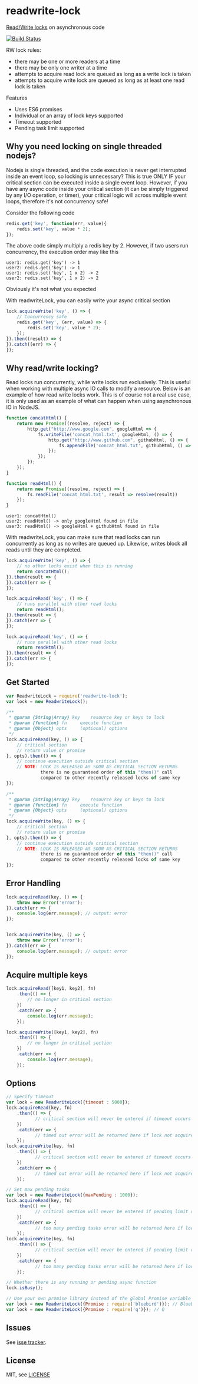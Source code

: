 # readwrite-lock

[Read/Write locks](https://en.wikipedia.org/wiki/Readers%E2%80%93writer_lock) on asynchronous code

[![Build Status](https://api.travis-ci.org/dataserve/readwrite-lock.svg?branch=master)](https://travis-ci.org/dataserve/readwrite-lock)

RW lock rules:
* there may be one or more readers at a time
* there may be only one writer at a time
* attempts to acquire read lock are queued as long as a write lock is taken
* attempts to acquire write lock are queued as long as at least one read lock is taken

Features
* Uses ES6 promises
* Individual or an array of lock keys supported
* Timeout supported
* Pending task limit supported

## Why you need locking on single threaded nodejs?

Nodejs is single threaded, and the code execution is never get interrupted inside an event loop, so locking is unnecessary? This is true ONLY IF your critical section can be executed inside a single event loop. However, if you have any async code inside your critical section (it can be simply triggered by any I/O operation, or timer), your critical logic will across multiple event loops, therefore it's not concurrency safe!

Consider the following code
```js
redis.get('key', function(err, value){
    redis.set('key', value * 2);
});
```
The above code simply multiply a redis key by 2.
However, if two users run concurrency, the execution order may like this
```
user1: redis.get('key') -> 1
user2: redis.get('key') -> 1
user1: redis.set('key', 1 x 2) -> 2
user2: redis.set('key', 1 x 2) -> 2
```
Obviously it's not what you expected


With readwriteLock, you can easily write your async critical section
```js
lock.acquireWrite('key', () => {
    // Concurrency safe
    redis.get('key', (err, value) => {
        redis.set('key', value * 2);
    });
}).then((result) => {
}).catch((err) => {
});
```

## Why read/write locking?

Read locks run concurrently, while write locks run exclusively. This is useful when working with multiple async IO calls to modify a resource. Below is an example of how read write locks work. This is of course not a real use case, it is only used as an example of what can happen when using asynchronous IO in NodeJS.

```js
function concatHtml() {
    return new Promise((resolve, reject) => {
        http.get("http://www.google.com", googleHtml => {
            fs.writeFile('concat_html.txt', googleHtml, () => {
                http.get("http://www.github.com", githubHtml, () => {
                    fs.appendFile('concat_html.txt', githubHtml, () => resolve());
                });
            });
        });
    });
}

function readHtml() {
    return new Promise((resolve, reject) => {
        fs.readFile('concat_html.txt', result => resolve(result))
    });
}
```

```
user1: concatHtml()
user2: readHtml() -> only googleHtml found in file
user3: readHtml() -> googleHtml + githubHtml found in file
```

With readwriteLock, you can make sure that read locks can run concurrently as long as no writes are queued up. Likewise, writes block all reads until they are completed.

```js
lock.acquireWrite('key', () => {
    // no other locks exist when this is running
    return concatHtml();
}).then(result => {
}).catch(err => {
});

lock.acquireRead('key', () => {
    // runs parallel with other read locks
    return readHtml();
}).then(result => {
}).catch(err => {
});

lock.acquireRead('key', () => {
    // runs parallel with other read locks
    return readHtml();
}).then(result => {
}).catch(err => {
});
```

## Get Started

```js
var ReadwriteLock = require('readwrite-lock');
var lock = new ReadwriteLock();

/**
 * @param {String|Array} key 	resource key or keys to lock
 * @param {function} fn 	execute function
 * @param {Object} opts 	(optional) options
 */
lock.acquireRead(key, () => {
    // critical section
    // return value or promise
}, opts).then(() => {
    // continue execution outside critical section
    // NOTE: LOCK IS RELEASED AS SOON AS CRITICAL SECTION RETURNS
             there is no guaranteed order of this "then()" call
             compared to other recently released locks of same key
});

/**
 * @param {String|Array} key 	resource key or keys to lock
 * @param {function} fn 	execute function
 * @param {Object} opts 	(optional) options
 */
lock.acquireWrite(key, () => {
    // critical section
    // return value or promise
}, opts).then(() => {
    // continue execution outside critical section
    // NOTE: LOCK IS RELEASED AS SOON AS CRITICAL SECTION RETURNS
             there is no guaranteed order of this "then()" call
             compared to other recently released locks of same key
});
```

## Error Handling

```js
lock.acquireRead(key, () => {
    throw new Error('error');
}).catch(err => {
    console.log(err.message); // output: error
});


lock.acquireWrite(key, () => {
    throw new Error('error');
}).catch(err => {
    console.log(err.message); // output: error
});
```

## Acquire multiple keys

```js
lock.acquireRead([key1, key2], fn)
    .then(() => {
        // no longer in critical section
    })
    .catch(err => {
        console.log(err.message);
    });

lock.acquireWrite([key1, key2], fn)
    .then(() => {
        // no longer in critical section
    })
    .catch(err => {
        console.log(err.message);
    });
```

## Options

```js
// Specify timeout
var lock = new ReadwriteLock({timeout : 5000});
lock.acquireRead(key, fn)
    .then(() => {
           // critical section will never be entered if timeout occurs
    })
    .catch(err => {
           // timed out error will be returned here if lock not acquired in given time
    });
lock.acquireWrite(key, fn)
    .then(() => {
           // critical section will never be entered if timeout occurs
    })
    .catch(err => {
           // timed out error will be returned here if lock not acquired in given time
    });

// Set max pending tasks
var lock = new ReadwriteLock({maxPending : 1000});
lock.acquireRead(key, fn)
    .then(() => {
           // critical section will never be entered if pending limit reached
    })
    .catch(err => {
           // too many pending tasks error will be returned here if lock not acquired in given time
    });
lock.acquireWrite(key, fn)
    .then(() => {
           // critical section will never be entered if pending limit reached
    })
    .catch(err => {
           // too many pending tasks error will be returned here if lock not acquired in given time
    });

// Whether there is any running or pending async function
lock.isBusy();

// Use your own promise library instead of the global Promise variable
var lock = new ReadwriteLock({Promise : require('bluebird')}); // Bluebird
var lock = new ReadwriteLock({Promise : require('q')}); // Q
```

## Issues

See [isse tracker](https://github.com/dataserve/readwrite-lock/issues).

## License

MIT, see [LICENSE](./LICENSE)

